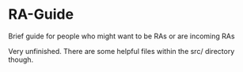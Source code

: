 # RA-Guide
Brief guide for people who might want to be RAs or are incoming RAs

Very unfinished. There are some helpful files within the src/ directory though.
